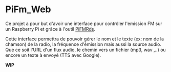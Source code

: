 # PiFm_Web

Ce projet a pour but d'avoir une interface pour contrôler l'emission FM sur un Raspberry Pi et grâce à l'outil [PiFMRds](https://github.com/ChristopheJacquet/PiFmRds).

Cette interface permettra de pouvoir gérer le nom et le texte (ex: nom de la chamson) de la radio, la fréquence d'émission mais aussi la source audio.
Que ce soit l'URL d'un flux audio, le chemin vers un fichier (mp3, wav ,..) ou encore un texte à envoyé (TTS avec Google).

**WIP**